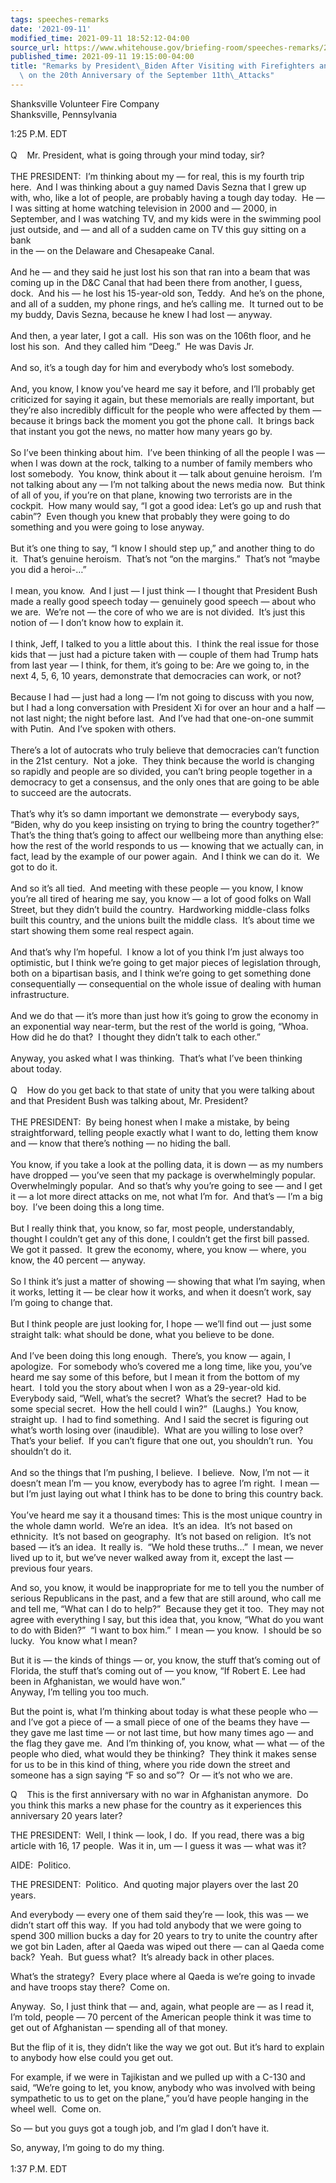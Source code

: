 ```yaml
---
tags: speeches-remarks
date: '2021-09-11'
modified_time: 2021-09-11 18:52:12-04:00
source_url: https://www.whitehouse.gov/briefing-room/speeches-remarks/2021/09/11/remarks-by-president-biden-after-visiting-with-firefighters-and-their-families-on-the-20th-anniversary-of-the-september-11th-attacks/
published_time: 2021-09-11 19:15:00-04:00
title: "Remarks by President\_Biden After Visiting with Firefighters and Their Families\
  \ on the 20th Anniversary of the September 11th\_Attacks"
---
```

 
Shanksville Volunteer Fire Company  
Shanksville, Pennsylvania

1:25 P.M. EDT   
   
Q    Mr. President, what is going through your mind today, sir?  
   
THE PRESIDENT:  I’m thinking about my — for real, this is my fourth trip
here.  And I was thinking about a guy named Davis Sezna that I grew up
with, who, like a lot of people, are probably having a tough day today. 
He — I was sitting at home watching television in 2000 and — 2000, in
September, and I was watching TV, and my kids were in the swimming pool
just outside, and — and all of a sudden came on TV this guy sitting on a
bank  
in the — on the Delaware and Chesapeake Canal.   
   
And he — and they said he just lost his son that ran into a beam that
was coming up in the D&C Canal that had been there from another, I
guess, dock.  And his — he lost his 15-year-old son, Teddy.  And he’s on
the phone, and all of a sudden, my phone rings, and he’s calling me.  It
turned out to be my buddy, Davis Sezna, because he knew I had lost —
anyway.  
   
And then, a year later, I got a call.  His son was on the 106th floor,
and he lost his son.  And they called him “Deeg.”  He was Davis Jr.   
   
And so, it’s a tough day for him and everybody who’s lost somebody.   
   
And, you know, I know you’ve heard me say it before, and I’ll probably
get criticized for saying it again, but these memorials are really
important, but they’re also incredibly difficult for the people who were
affected by them — because it brings back the moment you got the phone
call.  It brings back that instant you got the news, no matter how many
years go by.   
   
So I’ve been thinking about him.  I’ve been thinking of all the people I
was — when I was down at the rock, talking to a number of family members
who lost somebody.  You know, think about it — talk about genuine
heroism.  I’m not talking about any — I’m not talking about the news
media now.  But think of all of you, if you’re on that plane, knowing
two terrorists are in the cockpit.  How many would say, “I got a good
idea: Let’s go up and rush that cabin”?  Even though you knew that
probably they were going to do something and you were going to lose
anyway.   
   
But it’s one thing to say, “I know I should step up,” and another thing
to do it.  That’s genuine heroism.  That’s not “on the margins.”  That’s
not “maybe you did a heroi-…”   
   
I mean, you know.  And I just — I just think — I thought that President
Bush made a really good speech today — genuinely good speech — about who
we are.  We’re not — the core of who we are is not divided.  It’s just
this notion of — I don’t know how to explain it.   
   
I think, Jeff, I talked to you a little about this.  I think the real
issue for those kids that — just had a picture taken with — couple of
them had Trump hats from last year — I think, for them, it’s going to
be: Are we going to, in the next 4, 5, 6, 10 years, demonstrate that
democracies can work, or not?  
   
Because I had — just had a long — I’m not going to discuss with you now,
but I had a long conversation with President Xi for over an hour and a
half — not last night; the night before last.  And I’ve had that
one-on-one summit with Putin.  And I’ve spoken with others.   
   
There’s a lot of autocrats who truly believe that democracies can’t
function in the 21st century.  Not a joke.  They think because the world
is changing so rapidly and people are so divided, you can’t bring people
together in a democracy to get a consensus, and the only ones that are
going to be able to succeed are the autocrats.   
   
That’s why it’s so damn important we demonstrate — everybody says,
“Biden, why do you keep insisting on trying to bring the country
together?”  That’s the thing that’s going to affect our wellbeing more
than anything else: how the rest of the world responds to us — knowing
that we actually can, in fact, lead by the example of our power again. 
And I think we can do it.  We got to do it.   
   
And so it’s all tied.  And meeting with these people — you know, I know
you’re all tired of hearing me say, you know — a lot of good folks on
Wall Street, but they didn’t build the country.  Hardworking
middle-class folks built this country, and the unions built the middle
class.  It’s about time we start showing them some real respect again.  
   
And that’s why I’m hopeful.  I know a lot of you think I’m just always
too optimistic, but I think we’re going to get major pieces of
legislation through, both on a bipartisan basis, and I think we’re going
to get something done consequentially — consequential on the whole issue
of dealing with human infrastructure.   
   
And we do that — it’s more than just how it’s going to grow the economy
in an exponential way near-term, but the rest of the world is going,
“Whoa.  How did he do that?  I thought they didn’t talk to each
other.”   
   
Anyway, you asked what I was thinking.  That’s what I’ve been thinking
about today.  
   
Q    How do you get back to that state of unity that you were talking
about and that President Bush was talking about, Mr. President?  
   
THE PRESIDENT:  By being honest when I make a mistake, by being
straightforward, telling people exactly what I want to do, letting them
know and — know that there’s nothing — no hiding the ball.   
   
You know, if you take a look at the polling data, it is down — as my
numbers have dropped — you’ve seen that my package is overwhelmingly
popular.  Overwhelmingly popular.  And so that’s why you’re going to see
— and I get it — a lot more direct attacks on me, not what I’m for.  And
that’s — I’m a big boy.  I’ve been doing this a long time.   
   
But I really think that, you know, so far, most people, understandably,
thought I couldn’t get any of this done, I couldn’t get the first bill
passed.  We got it passed.  It grew the economy, where, you know —
where, you know, the 40 percent — anyway.  
   
So I think it’s just a matter of showing — showing that what I’m saying,
when it works, letting it — be clear how it works, and when it doesn’t
work, say I’m going to change that.   
   
But I think people are just looking for, I hope — we’ll find out — just
some straight talk: what should be done, what you believe to be done.   
   
And I’ve been doing this long enough.  There’s, you know — again, I
apologize.  For somebody who’s covered me a long time, like you, you’ve
heard me say some of this before, but I mean it from the bottom of my
heart.  I told you the story about when I won as a 29-year-old kid. 
Everybody said, “Well, what’s the secret?  What’s the secret?  Had to be
some special secret.  How the hell could I win?”  (Laughs.)  You know,
straight up.  I had to find something.  And I said the secret is
figuring out what’s worth losing over (inaudible).  What are you willing
to lose over?  That’s your belief.  If you can’t figure that one out,
you shouldn’t run.  You shouldn’t do it.   
   
And so the things that I’m pushing, I believe.  I believe.  Now, I’m not
— it doesn’t mean I’m — you know, everybody has to agree I’m right.  I
mean — but I’m just laying out what I think has to be done to bring this
country back.  
   
You’ve heard me say it a thousand times: This is the most unique country
in the whole damn world.  We’re an idea.  It’s an idea.  It’s not based
on ethnicity.  It’s not based on geography.  It’s not based on
religion.  It’s not based — it’s an idea.  It really is.  “We hold these
truths…”  I mean, we never lived up to it, but we’ve never walked away
from it, except the last — previous four years.

And so, you know, it would be inappropriate for me to tell you the
number of serious Republicans in the past, and a few that are still
around, who call me and tell me, “What can I do to help?”  Because they
get it too.  They may not agree with everything I say, but this idea
that, you know, “What do you want to do with Biden?”  “I want to box
him.”  I mean — you know.  I should be so lucky.  You know what I mean?

But it is — the kinds of things — or, you know, the stuff that’s coming
out of Florida, the stuff that’s coming out of — you know, “If Robert E.
Lee had been in Afghanistan, we would have won.”   
Anyway, I’m telling you too much. 

But the point is, what I’m thinking about today is what these people who
— and I’ve got a piece of — a small piece of one of the beams they have
— they gave me last time — or not last time, but how many times ago —
and the flag they gave me.  And I’m thinking of, you know, what — what —
of the people who died, what would they be thinking?  They think it
makes sense for us to be in this kind of thing, where you ride down the
street and someone has a sign saying “F so and so”?  Or — it’s not who
we are. 

Q    This is the first anniversary with no war in Afghanistan anymore. 
Do you think this marks a new phase for the country as it experiences
this anniversary 20 years later?

THE PRESIDENT:  Well, I think — look, I do.  If you read, there was a
big article with 16, 17 people.  Was it in, um — I guess it was — what
was it?

AIDE:  Politico.

THE PRESIDENT:  Politico.  And quoting major players over the last 20
years.

And everybody — every one of them said they’re — look, this was — we
didn’t start off this way.  If you had told anybody that we were going
to spend 300 million bucks a day for 20 years to try to unite the
country after we got bin Laden, after al Qaeda was wiped out there — can
al Qaeda come back?  Yeah.  But guess what?  It’s already back in other
places.

What’s the strategy?  Every place where al Qaeda is we’re going to
invade and have troops stay there?  Come on. 

Anyway.  So, I just think that — and, again, what people are — as I read
it, I’m told, people — 70 percent of the American people think it was
time to get out of Afghanistan — spending all of that money.

But the flip of it is, they didn’t like the way we got out. But it’s
hard to explain to anybody how else could you get out.

For example, if we were in Tajikistan and we pulled up with a C-130 and
said, “We’re going to let, you know, anybody who was involved with being
sympathetic to us to get on the plane,” you’d have people hanging in the
wheel well.  Come on.

So — but you guys got a tough job, and I’m glad I don’t have it.

So, anyway, I’m going to do my thing.  
                                          
   
1:37 P.M. EDT
